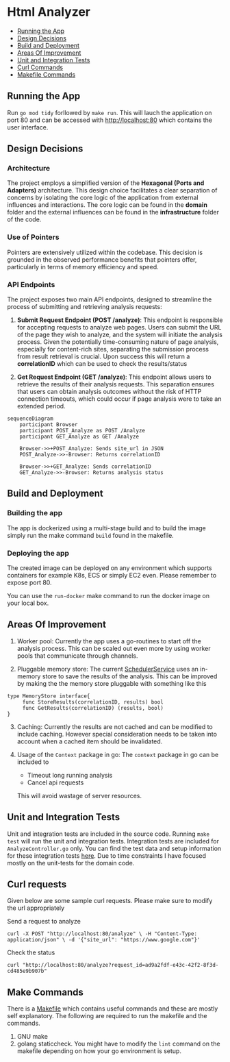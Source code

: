 # Html Analyzer

- [Running the App](#running-the-app)
- [Design Decisions](#design-decisions)
- [Build and Deployment](#build-and-deployment)
- [Areas Of Improvement](#areas-of-improvement)
- [Unit and Integration Tests](#unit-and-integration-tests)
- [Curl Commands](#curl-requests)
- [Makefile Commands](#make-commands)

## Running the App
Run `go mod tidy` forllowed by `make run`.  This will lauch the application on port 80 and can be accessed with [http://localhost:80](http://localhost:80) which contains the user interface.

## Design Decisions

### Architecture

The project employs a simplified version of the **Hexagonal (Ports and Adapters)** architecture. This design choice facilitates a clear separation of concerns by isolating the core logic of the application from external influences and interactions. The core logic can be found in the **domain** folder and the external influences can be found in the **infrastructure** folder of the code.

### Use of Pointers

Pointers are extensively utilized within the codebase. This decision is grounded in the observed performance benefits that pointers offer, particularly in terms of memory efficiency and speed.

### API Endpoints

The project exposes two main API endpoints, designed to streamline the process of submitting and retrieving analysis requests:

1. **Submit Request Endpoint (POST /analyze)**: This endpoint is responsible for accepting requests to analyze web pages. Users can submit the URL of the page they wish to analyze, and the system will initiate the analysis process. Given the potentially time-consuming nature of page analysis, especially for content-rich sites, separating the submission process from result retrieval is crucial. Upon success this will return a **correlationID** which can be used to check the results/status

2. **Get Request Endpoint (GET /analyze)**: This endpoint allows users to retrieve the results of their analysis requests. This separation ensures that users can obtain analysis outcomes without the risk of HTTP connection timeouts, which could occur if page analysis were to take an extended period.

```mermaid
sequenceDiagram
    participant Browser
    participant POST_Analyze as POST /Analyze
    participant GET_Analyze as GET /Analyze

    Browser->>+POST_Analyze: Sends site_url in JSON
    POST_Analyze->>-Browser: Returns correlationID

    Browser->>+GET_Analyze: Sends correlationID
    GET_Analyze->>-Browser: Returns analysis status

```

## Build and Deployment

### Building the app

The app is dockerized using a multi-stage build and to build the image simply run the make command `build` found in the makefile.

### Deploying the app

The created image can be deployed on any environment which supports containers for example K8s, ECS or simply EC2 even. Please remember to expose port 80.

You can use the `run-docker` make command to run the docker image on your local box.

## Areas Of Improvement

1. Worker pool: Currently the app uses a go-routines to start off the analysis process. This can be scaled out even more by using worker pools that communicate through channels.

2. Pluggable memory store: The current [SchedulerService](./domain/service/scheduler_service.go) uses an in-memory store to save the results of the analysis. This can be improved by making the the memory store pluggable with something like this

```
type MemoryStore interface{
     func StoreResults(correlationID, results) bool
     func GetResults(correlationID) (results, bool)
}
```

3. Caching: Currently the results are not cached and can be modified to include caching. However special consideration needs to be taken into account when a cached item should be invalidated.

4. Usage of the `Context` package in go: The `context` package in go can be included to

   - Timeout long running analysis
   - Cancel api requests

   This will avoid wastage of server resources.

## Unit and Integration Tests

Unit and integration tests are included in the source code. Running `make test` will run the unit and integration tests. Integration tests are included for `AnalyzeController.go` only. You can find the test data and setup information for these integration tests [here](./infrastructure/adapter/controller/test/). Due to time constraints I have focused mostly on the unit-tests for the domain code.

## Curl requests

Given below are some sample curl requests. Please make sure to modify the url appropriately

Send a request to analyze

`curl -X POST "http://localhost:80/analyze" \
     -H "Content-Type: application/json" \
     -d '{"site_url": "https://www.google.com"}'`

Check the status

`curl "http://localhost:80/analyze?request_id=ad9a2fdf-e43c-42f2-8f3d-cd485e9b907b"`

## Make Commands
There is a [Makefile](./Makefile) which contains useful commands and these are mostly self explanatory.
The following are required to run the makefile and the commands.
1. GNU make
2. golang staticcheck.  You might have to modify the `lint` command on the makefile depending on how your go environment is setup.